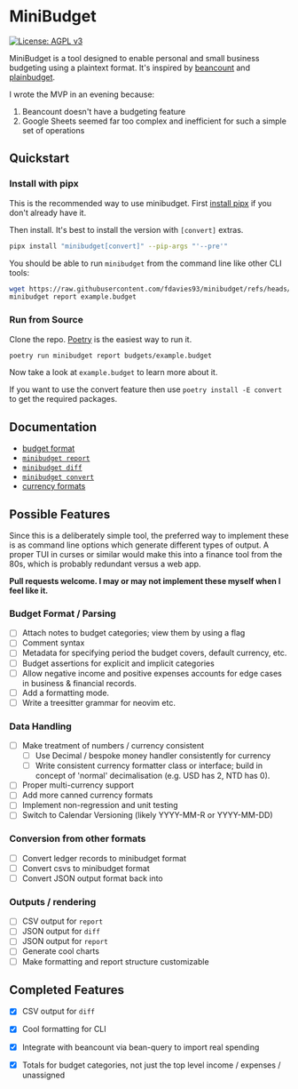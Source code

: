# MiniBudget

[![License: AGPL v3](https://img.shields.io/badge/License-AGPL_v3-blue.svg)](https://www.gnu.org/licenses/agpl-3.0)

MiniBudget is a tool designed to enable personal and small business
budgeting using a plaintext format. It's inspired by [beancount](https://github.com/beancount/beancount) and [plainbudget](https://github.com/galvez/plainbudget).

I wrote the MVP in an evening because:

1. Beancount doesn't have a budgeting feature
2. Google Sheets seemed far too complex and inefficient for such a simple set of operations

## Quickstart

### Install with pipx

This is the recommended way to use minibudget. First [install pipx](https://pipx.pypa.io/stable/installation/) if you
don't already have it.

Then install. It's best to install the version with `[convert]` extras.

```sh
pipx install "minibudget[convert]" --pip-args "'--pre'"
```

You should be able to run `minibudget` from the command line like other CLI tools:

```sh
wget https://raw.githubusercontent.com/fdavies93/minibudget/refs/heads/main/budgets/example.budget
minibudget report example.budget
```

### Run from Source

Clone the repo. [Poetry](https://python-poetry.org/) is the easiest way to run it.

```sh
poetry run minibudget report budgets/example.budget
```

Now take a look at `example.budget` to learn more about it.

If you want to use the convert feature then use `poetry install -E convert` to 
get the required packages.

## Documentation

- [budget format](docs/budget-format.md) 
- [`minibudget report`](docs/report.md)
- [`minibudget diff`](docs/diff.md)
- [`minibudget convert`](docs/convert.md)
- [currency formats](docs/currency-formats.md)

## Possible Features

Since this is a deliberately simple tool, the preferred way to implement these 
is as command line options which generate different types of output. A proper 
TUI in curses or similar would make this into a finance tool from the 80s, 
which is probably redundant versus a web app.

**Pull requests welcome. I may or may not implement these myself when I feel 
like it.**

### Budget Format / Parsing

- [ ] Attach notes to budget categories; view them by using a flag
- [ ] Comment syntax
- [ ] Metadata for specifying period the budget covers, default currency, etc. 
- [ ] Budget assertions for explicit and implicit categories
- [ ] Allow negative income and positive expenses accounts for edge cases
      in business & financial records.
- [ ] Add a formatting mode.
- [ ] Write a treesitter grammar for neovim etc.

### Data Handling

- [ ] Make treatment of numbers / currency consistent
    - [ ] Use Decimal / bespoke money handler consistently for currency
    - [ ] Write consistent currency formatter class or interface; build
          in concept of 'normal' decimalisation (e.g. USD has 2, NTD has 0).
- [ ] Proper multi-currency support
- [ ] Add more canned currency formats
- [ ] Implement non-regression and unit testing
- [ ] Switch to Calendar Versioning (likely YYYY-MM-R or YYYY-MM-DD)

### Conversion from other formats

- [ ] Convert ledger records to minibudget format
- [ ] Convert csvs to minibudget format
- [ ] Convert JSON output format back into 

### Outputs / rendering

- [ ] CSV output for `report`
- [ ] JSON output for `diff`
- [ ] JSON output for `report`
- [ ] Generate cool charts
- [ ] Make formatting and report structure customizable

## Completed Features

- [x] CSV output for `diff`
- [x] Cool formatting for CLI
- [x] Integrate with beancount via bean-query to import real spending
- [x] Totals for budget categories, not just the top level income / expenses / unassigned

